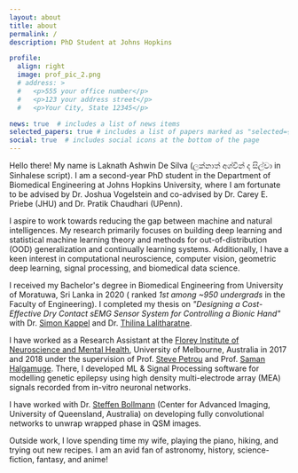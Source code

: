 ```yaml
---
layout: about
title: about
permalink: /
description: PhD Student at Johns Hopkins

profile:
  align: right
  image: prof_pic_2.png
  # address: >
  #   <p>555 your office number</p>
  #   <p>123 your address street</p>
  #   <p>Your City, State 12345</p>

news: true  # includes a list of news items
selected_papers: true # includes a list of papers marked as "selected={true}"
social: true  # includes social icons at the bottom of the page
---
```

Hello there! My name is Laknath Ashwin De Silva (ලක්නාත් අශ්වි​න් ද සිල්වා in Sinhalese script). I am a second-year PhD student in the Department of Biomedical Engineering at Johns Hopkins University, where I am fortunate to be advised by Dr. Joshua Vogelstein and co-advised by Dr. Carey E. Priebe (JHU) and Dr. Pratik Chaudhari (UPenn).

I aspire to work towards reducing the gap between machine and natural intelligences. My research primarily focuses on building deep learning and statistical machine learning theory and methods for out-of-distribution (OOD) generalization and continually learning systems. Additionally, I have a keen interest in computational neuroscience, computer vision, geometric deep learning, signal processing, and biomedical data science.

I received my Bachelor's degree in Biomedical Engineering from University of Moratuwa, Sri Lanka in 2020 ( ranked *1st among ~950 undergrads* in the Faculty of Engineering). I completed my thesis on *"Designing a Cost-Effective Dry Contact sEMG Sensor System for Controlling a Bionic Hand"* with Dr. [Simon Kappel](https://scholar.google.com/citations?user=HTFY3fsAAAAJ&hl=en) and Dr. [Thilina Lalitharatne](https://scholar.google.com/citations?user=0NvOK1kAAAAJ&hl=en).

I have worked as a Research Assistant at the [Florey Institute of Neuroscience and Mental Health](https://florey.edu.au/), University of Melbourne, Australia in 2017 and 2018 under the supervision of Prof. [Steve Petrou](https://www.florey.edu.au/science-research/scientist-directory/professor-steven-petrou) and Prof. [Saman Halgamuge](https://scholar.google.com.au/citations?user=9cafqywAAAAJ&hl=en). There, I developed ML & Signal Processing software for modelling genetic epilepsy using high density multi-electrode array (MEA) signals recorded from in-vitro neuronal networks.

I have worked with Dr. [Steffen Bollmann](https://scholar.google.com/citations?user=HmXlj24AAAAJ&hl=en) (Center for Advanced Imaging, University of Queensland, Australia) on developing fully convolutional networks to unwrap wrapped phase in QSM images.  

Outside work, I love spending time my wife, playing the piano, hiking, and trying out new recipes. I am an avid fan of astronomy, history, science-fiction, fantasy, and anime!

<!-- my twitter feed -->
<!-- {% twitter https://twitter.com/AshwindeSilva1 maxwidth=500 limit=3 %} -->